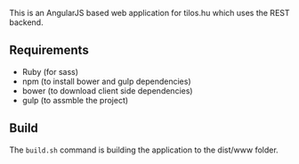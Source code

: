 This is an AngularJS based web application for tilos.hu which uses the REST backend.

Requirements
------------

* Ruby (for sass)
* npm (to install bower and gulp dependencies)
* bower (to download client side dependencies)
* gulp (to assmble the project)


Build
-----

The ```build.sh``` command is building the application to the dist/www folder.